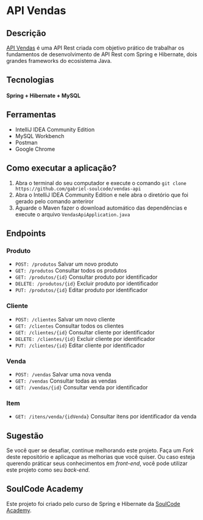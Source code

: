 # API Vendas

## Descrição
[API Vendas](https://github.com/gabriel-soulcode/vendas-api) é uma API Rest criada com objetivo prático de trabalhar os fundamentos de desenvolvimento de API Rest
com Spring e Hibernate, dois grandes frameworks do ecosistema Java.

## Tecnologias
#### Spring + Hibernate + MySQL

## Ferramentas
* IntelliJ IDEA Community Edition
* MySQL Workbench
* Postman
* Google Chrome

## Como executar a aplicação?
1. Abra o terminal do seu computador e execute o comando `git clone https://github.com/gabriel-soulcode/vendas-api`
2. Abra o IntelliJ IDEA Community Edition e nele abra o diretório que foi gerado pelo comando anteriror
3. Aguarde o Maven fazer o download automático das dependências e execute o arquivo `VendasApiApplication.java`

## Endpoints

### Produto
* `POST: /produtos` Salvar um novo produto
* `GET: /produtos` Consultar todos os produtos
* `GET: /produtos/{id}` Consultar produto por identificador
* `DELETE: /produtos/{id}` Excluir produto por identificador
* `PUT: /produtos/{id}` Editar produto por identificador

### Cliente
* `POST: /clientes` Salvar um novo cliente
* `GET: /clientes` Consultar todos os clientes
* `GET: /clientes/{id}` Consultar cliente por identificador
* `DELETE: /clientes/{id}` Excluir cliente por identificador
* `PUT: /clientes/{id}` Editar cliente por identificador

### Venda
* `POST: /vendas` Salvar uma nova venda
* `GET: /vendas` Consultar todas as vendas
* `GET: /vendas/{id}` Consultar venda por identificador



### Item
* `GET: /itens/venda/{idVenda}` Consultar itens por identificador da venda

## Sugestão
Se você quer se desafiar, continue melhorando este projeto. Faça um _Fork_ deste repositório e aplicaque as melhorias que você quiser. Ou caso esteja querendo práticar
seus conhecimentos em _front-end_, você pode utilizar este projeto como seu _back-end_.

## SoulCode Academy
Este projeto foi criado pelo curso de Spring e Hibernate da [SoulCode Academy](soulcode.com).
